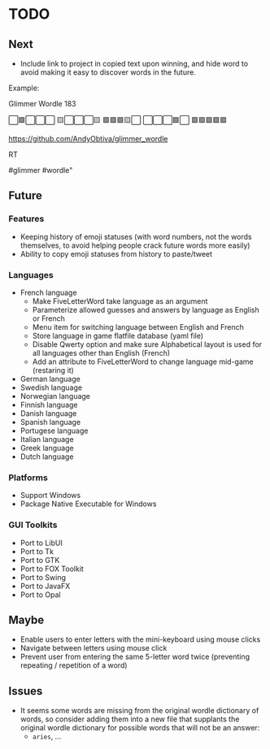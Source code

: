 # TODO

## Next

- Include link to project in copied text upon winning, and hide word to avoid making it easy to discover words in the future.

Example:

Glimmer Wordle 183

⬜🟩⬜⬜⬜
🟨⬜⬜⬜🟨
🟩🟩🟩🟨⬜
⬜⬜⬜🟩⬜
🟩🟩🟩🟩🟩

https://github.com/AndyObtiva/glimmer_wordle

RT

#glimmer #wordle"

## Future

### Features

- Keeping history of emoji statuses (with word numbers, not the words themselves, to avoid helping people crack future words more easily)
- Ability to copy emoji statuses from history to paste/tweet

### Languages
- French language
  - Make FiveLetterWord take language as an argument
  - Parameterize allowed guesses and answers by language as English or French
  - Menu item for switching language between English and French
  - Store language in game flatfile database (yaml file)
  - Disable Qwerty option and make sure Alphabetical layout is used for all languages other than English (French)
  - Add an attribute to FiveLetterWord to change language mid-game (restaring it)
- German language
- Swedish language
- Norwegian language
- Finnish language
- Danish language
- Spanish language
- Portugese language
- Italian language
- Greek language
- Dutch language

### Platforms

- Support Windows
- Package Native Executable for Windows

### GUI Toolkits

- Port to LibUI
- Port to Tk
- Port to GTK
- Port to FOX Toolkit
- Port to Swing
- Port to JavaFX
- Port to Opal

## Maybe

- Enable users to enter letters with the mini-keyboard using mouse clicks
- Navigate between letters using mouse click
- Prevent user from entering the same 5-letter word twice (preventing repeating / repetition of a word)

## Issues

- It seems some words are missing from the original wordle dictionary of words, so consider adding them into a new file that supplants the original wordle dictionary for possible words that will not be an answer:
  - `aries`, ...
